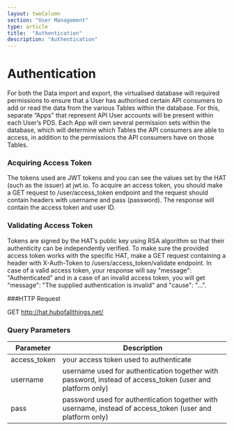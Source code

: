 ```yaml
---
layout: twoColumn
section: "User Management"
type: article
title:  "Authentication"
description: "Authentication"
---
```


# Authentication

For both the Data import and export, the virtualised database will required permissions to ensure that a User has authorised certain API consumers to add or read the data from the various Tables within the database. For this, separate “Apps” that represent API User accounts will be present within each User’s PDS. Each App will own several permission sets within the database, which will determine which Tables the API consumers are able to access, in addition to the permissions the API consumers have on those Tables.

### Acquiring Access Token
    
The tokens used are JWT tokens and you can see the values set by the HAT (such as the issuer) at jwt.io. To acquire an access token, you should make a GET request to /user/access_token endpoint and the request should contain headers with username and pass (password). The response will contain the access token and user ID.

### Validating Access Token
    
Tokens are signed by the HAT’s public key using RSA algorithm so that their authenticity can be independently verified. To make sure the provided access token works with the specific HAT, make a GET request containing a header with X-Auth-Token to /users/access_token/validate endpoint. In case of a valid access token, your response will say "message": "Authenticated" and in a case of an invalid access token, you will get "message": "The supplied authentication is invalid" and "cause": "...".

###HTTP Request
   
GET http://hat.hubofallthings.net/

### Query Parameters

| Parameter    | Description                                                                                               |
|--------------|-----------------------------------------------------------------------------------------------------------|
| access_token | your access token used to authenticate                                                                    |
| username     | username used for authentication together with password, instead of access_token (user and platform only) |
| pass         | password used for authentication together with username, instead of access_token (user and platform only) |
